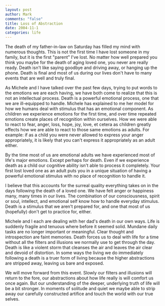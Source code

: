 ```yaml
--- 
layout: post
author: Mark
comments: "false"
title: Loss of Abstraction
date: 2004-11-1
categories: life
---
```

The death of my father-in-law on Saturday has filled my mind with numerous thoughts. This is not the first time I have lost someone in my family, but it is the first "parent" I've lost. No matter how well prepared you think you maybe for the death of aging loved one, you never are really ready. Death isn't like saying goodbye and driving away, or hanging up the phone. Death is final and most of us during our lives don't have to many events that are well and truly final.

As Michele and I have talked over the past few days, trying to put words to the emotions we are each having, we have both come to realize that this is not an intellectual process. Death is a powerful emotional process, one that we are ill-equipped to handle. Michele has explained to me her model for how we humans deal with stimulus that has an emotional component. As children we experience emotions for the first time, and over time repeated emotions create places of recognition within ourselves. How we were able to react to fear, anger, loss, hope, joy, love, et cetera as children greatly effects how we are able to react to those same emotions as adults. For example: if as a child you were never allowed to express your anger appropriately, it is likely that you can't express it appropriately as an adult either.

By the time most of us are emotional adults we have experienced most of life's major emotions. Except perhaps for death. Even if we experience death as a child our cognitive ability isn't able to process it completely. Your first lost loved one as an adult puts you in a unique situation of having a powerful emotional stimulus with no place of recognition to handle it.

I believe that this accounts for the surreal quality everything takes on in the days following the death of a loved one. We have felt anger or happiness many, many times in our lives. The combination of our consciousness, spirit or soul, intellect, and emotional self know how to handle everyday stimulus. Death is a stimulus that we aren't prepared for, and one that most of us (hopefully) don't get to practice for, either.

Michele and I each are dealing with her dad's death in our own ways. Life is suddenly fragile and tenuous where before it seemed solid. Mundane daily tasks are no longer important or meaningful. Clear thought and introspection are faint memories. Death forces us to deal with life for a time without all the filters and illusions we normally use to get through the day. Death is like a violent storm that cleanses the air and leaves the air clear and devoid of distortion. In some ways the living we do immediately following a death is a truer form of living because the higher abstractions are stripped away, leaving us bare and exposed.

We will move forward from this event. Slowly our filters and illusions will return to the fore, our abstractions about how life really is will comfort us once again. But our understanding of the deeper, underlying truth of life will be a bit stronger. In moments of solitude and quiet we maybe able to strip away our carefully constructed artifice and touch the world with our true selves.
